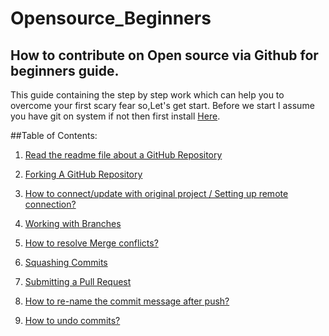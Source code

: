 # Opensource_Beginners
## How to contribute on Open source via Github for beginners guide.
 This guide containing the step by step work which can help you to overcome your first scary fear so,Let's get start.
 Before we start I assume you have git on system if not then first install [Here](https://git-scm.com/book/en/v2/Getting-Started-Installing-Git).

 ##Table of Contents:

1. [Read the readme file about a GitHub Repository](#reading-a-github-reposity)
1. [Forking A GitHub Repository](#forking-a-github-repository)

2. [How to connect/update with original project / Setting up remote connection?](#setting-up-remote)

3. [Working with Branches](#setting-up-a-branch-and-working-with-it)

4. [How to resolve Merge conflicts?](#merge-conflicts) 

5. [Squashing Commits](#squashing-the-commits)

6. [Submitting a Pull Request](#submitting-a-pull-request)

7. [How to re-name the commit message after push?](#renaming-a-commit-message-after-push)

8. [How to undo commits?](#permanently-removing-commit-from-remote-branch-/-revert-a-commit-already-pushed-to-a-remote-repository)
